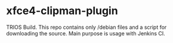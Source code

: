 # xfce4-clipman-plugin
TRIOS Build.
This repo contains only /debian files and a script for downloading the source. Main purpose is usage with Jenkins CI.